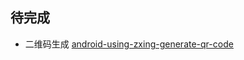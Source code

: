 ## 待完成
+ 二维码生成
[android-using-zxing-generate-qr-code](https://stackoverflow.com/questions/28232116/android-using-zxing-generate-qr-code/30529128)
